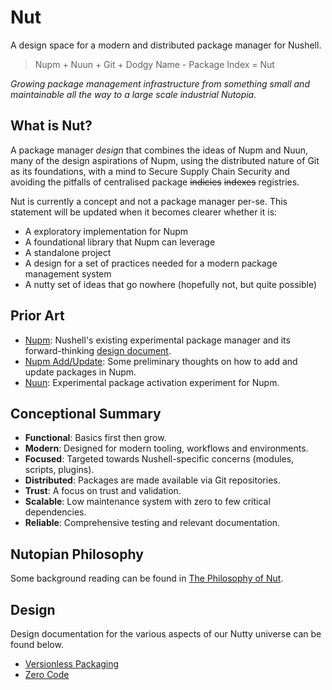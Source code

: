 # Nut

A design space for a modern and distributed package manager for Nushell.

> Nupm + Nuun + Git + Dodgy Name - Package Index = Nut

*Growing package management infrastructure from something small and maintainable all the way to a large scale industrial Nutopia.*


## What is Nut?

A package manager *design* that combines the ideas of Nupm and Nuun, many of the design aspirations of Nupm, using the distributed nature of Git as its foundations, with a mind to Secure Supply Chain Security and avoiding the pitfalls of centralised package ~~indicies~~ ~~indexes~~ registries.

Nut is currently a concept and not a package manager per-se. This statement will be updated when it becomes clearer whether it is:
- A exploratory implementation for Nupm
- A foundational library that Nupm can leverage
- A standalone project
- A design for a set of practices needed for a modern package management system
- A nutty set of ideas that go nowhere (hopefully not, but quite possible)


## Prior Art

- [Nupm](https://github.com/nushell/nupm): Nushell's existing experimental package manager and its forward-thinking [design document](https://github.com/nushell/nupm/blob/main/docs/design/README.md).
- [Nupm Add/Update](https://github.com/nushell/nupm/issues/115): Some preliminary thoughts on how to add and update packages in Nupm.
- [Nuun](https://github.com/kubouch/nuun): Experimental package activation experiment for Nupm.


## Conceptional Summary

- **Functional**: Basics first then grow.
- **Modern**: Designed for modern tooling, workflows and environments.
- **Focused**: Targeted towards Nushell-specific concerns (modules, scripts, plugins).
- **Distributed**: Packages are made available via Git repositories.
- **Trust**: A focus on trust and validation.
- **Scalable**: Low maintenance system with zero to few critical dependencies.
- **Reliable**: Comprehensive testing and relevant documentation.


## Nutopian Philosophy

Some background reading can be found in [The Philosophy of Nut](PHILOSOPHY.md).


## Design

Design documentation for the various aspects of our Nutty universe can be found below.

- [Versionless Packaging](design/versionless-packaging.md)
- [Zero Code](design/zero-code.md)
